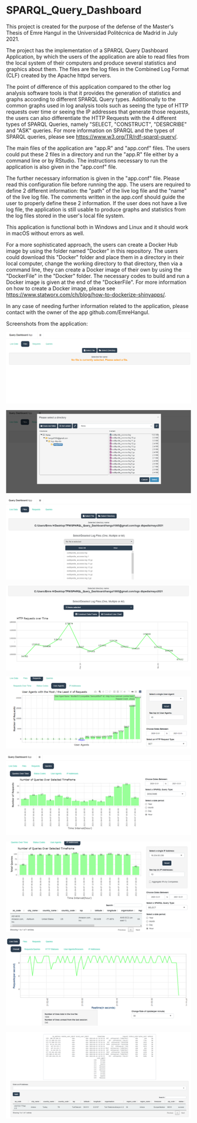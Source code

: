 # SPARQL_Query_Dashboard

This project is created for the purpose of the defense of the Master's Thesis of Emre Hangul in the Universidad Politécnica de Madrid in July 2021. 

The project has the implementation of a SPARQL Query Dashboard Application, by which the users of the application are able to read files from the local system of their computers and produce several statistics and graphics about them. The files are the log files in the Combined Log Format (CLF) created by the Apache httpd servers. 

The point of difference of this application compared to the other log analysis software tools is that it provides the generation of statistics and graphs according to different SPARQL Query types. Additionally to the common graphs used in log analysis tools such as seeing the type of HTTP requests over time or seeing the IP addresses that generate those requests, the users can also differentiate the HTTP Requests with the 4 different types of SPARQL Queries, namely "SELECT, "CONSTRUCT", "DESRCRIBE" and "ASK" queries. For more information on SPARQL and the types of SPARQL queries, please see https://www.w3.org/TR/rdf-sparql-query/. 

The main files of the application are "app.R" and "app.conf" files. The users could put these 2 files in a directory and run the "app.R" file either by a command line or by RStudio. The instructions necessary to run the application is also given in the "app.conf" file. 

The further necessary information is given in the "app.conf" file. Please read this configuration file before running the app. The users are required to define 2 different information: the "path" of the live log file and the "name" of the live log file. The comments written in the app.conf should guide the user to properly define these 2 information. If the user does not have a live log file, the application is still usable to produce graphs and statistics from the log files stored in the user's local file system.

This application is functional both in Windows and Linux and it should work in macOS without errors as well.

For a more sophisticated approach, the users can create a Docker Hub image by using the folder named "Docker" in this repository. The users could download this "Docker" folder and place them in a directory in their local computer, change the working directory to that directory, then via a command line, they can create a Docker image of their own by using the "DockerFile" in the "Docker" folder. The necessary codes to build and run a Docker image is given at the end of the "DockerFile". For more information on how to create a Docker image, please see https://www.statworx.com/ch/blog/how-to-dockerize-shinyapps/.  

In any case of needing further information related to the application, please contact with the owner of the app github.com/EmreHangul.

Screenshots from the application:

![File/Directory selection tab:](images/ui-1.png)

![Directory selection:](images/ui-4.png)

![Directory selection:](images/ui-5.png)

![Generating a line chart of HTTP Requests:](images/ui-6.png)

![Top 10 "User-Agents" with the most HTTP Requests:](images/ui-9.png)

![Number of "DESCRIBE" queries in each hour:](images/ui-12.png)

![Number of "SELECT" queries in each hour by a specific IP address:](images/ui-13.png)

![Incoming live HTTP Requests - Changing the "rate of update" is possible:](images/ui-15.png)

![Lates 10 incoming live HTTP Requests - IP information provided by ipapi.com:](images/ui-16.png)
